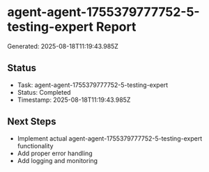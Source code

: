 # agent-agent-1755379777752-5-testing-expert Report

Generated: 2025-08-18T11:19:43.985Z

## Status
- Task: agent-agent-1755379777752-5-testing-expert
- Status: Completed
- Timestamp: 2025-08-18T11:19:43.985Z

## Next Steps
- Implement actual agent-agent-1755379777752-5-testing-expert functionality
- Add proper error handling
- Add logging and monitoring
